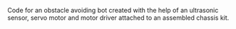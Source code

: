 Code for an obstacle avoiding bot created with the help of an ultrasonic sensor, servo motor and motor driver attached to an assembled chassis kit.
